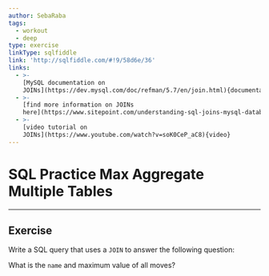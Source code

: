 ```yaml
---
author: SebaRaba
tags:
  - workout
  - deep
type: exercise
linkType: sqlfiddle
link: 'http://sqlfiddle.com/#!9/58d6e/36'
links:
  - >-
    [MySQL documentation on
    JOINs](https://dev.mysql.com/doc/refman/5.7/en/join.html){documentation}
  - >-
    [find more information on JOINs
    here](https://www.sitepoint.com/understanding-sql-joins-mysql-database/){website}
  - >-
    [video tutorial on
    JOINs](https://www.youtube.com/watch?v=soK0CeP_aC8){video}
---
```


# SQL Practice Max Aggregate Multiple Tables


---

## Exercise

Write a SQL query that uses a `JOIN` to answer the following question:

What is the `name` and maximum value of all moves?
 
